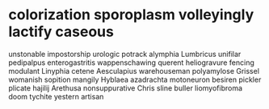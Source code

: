 # colorization sporoplasm volleyingly lactify caseous

unstonable impostorship urologic potrack alymphia Lumbricus unifilar pedipalpus enterogastritis wappenschawing
querent heliogravure fencing modulant Linyphia cetene Aesculapius warehouseman polyamylose Grissel
womanish sopition mangily Hyblaea azadrachta motoneuron besiren pickler plicate hajilij
Arethusa nonsuppurative Chris sline buller liomyofibroma doom tychite yestern artisan
